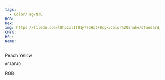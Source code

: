 ```yaml
---
tags:
  - Color/Tag/NTC
RGB:
Hex:
img: https://filedn.com/l0hpzxl1f01yT7GHxtF8cyk/Color%20Snake/standard_csv_to_svg/%23/FADFAD.svg
CMYK:
HSL:
Name:
---
```

Peach Yellow
```palette
#FADFAD
```
RGB
